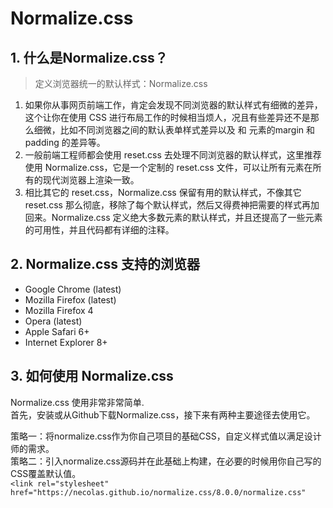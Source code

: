 # Normalize.css
## 1. 什么是Normalize.css？
>定义浏览器统一的默认样式：Normalize.css
1. 如果你从事网页前端工作，肯定会发现不同浏览器的默认样式有细微的差异，这个让你在使用 CSS 进行布局工作的时候相当烦人，况且有些差异还不是那么细微，比如不同浏览器之间的默认表单样式差异以及 <html> 和 <body> 元素的margin 和 padding 的差异等。  
2. 一般前端工程师都会使用 reset.css 去处理不同浏览器的默认样式，这里推荐使用 Normalize.css，它是一个定制的 reset.css 文件，可以让所有元素在所有的现代浏览器上渲染一致。
3. 相比其它的 reset.css，Normalize.css 保留有用的默认样式，不像其它 reset.css 那么彻底，移除了每个默认样式，然后又得费神把需要的样式再加回来。Normalize.css 定义绝大多数元素的默认样式，并且还提高了一些元素的可用性，并且代码都有详细的注释。

## 2. Normalize.css 支持的浏览器
* Google Chrome (latest)
* Mozilla Firefox (latest)
* Mozilla Firefox 4
* Opera (latest)
* Apple Safari 6+
* Internet Explorer 8+
## 3. 如何使用 Normalize.css
Normalize.css 使用非常非常简单.    
首先，安装或从Github下载Normalize.css，接下来有两种主要途径去使用它。

策略一：将normalize.css作为你自己项目的基础CSS，自定义样式值以满足设计师的需求。  
策略二：引入normalize.css源码并在此基础上构建，在必要的时候用你自己写的CSS覆盖默认值。  
`<link rel="stylesheet" href="https://necolas.github.io/normalize.css/8.0.0/normalize.css"`
